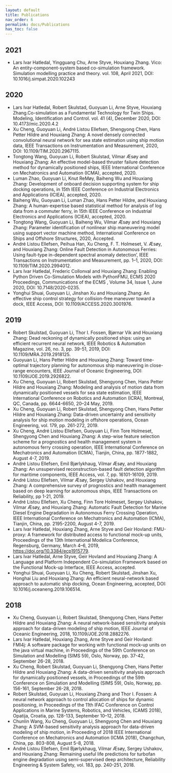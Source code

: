 ```yaml
---
layout: default
title: Publications
nav_order: 6
permalink: docs/Publications
has_toc: false
---
```


## 2021
- Lars Ivar Hatledal, Yingguang Chu, Arne Styve, Houxiang Zhang. Vico: An entity-component-system based co-simulation framework. Simulation modelling practice and theory. vol. 108, April 2021, DOI: 10.1016/j.simpat.2020.102243

## 2020
- Lars Ivar Hatledal, Robert Skulstad, Guoyuan Li, Arne Styve, Houxiang Zhang.Co-simulation as a Fundamental Technology for Twin Ships. Modeling, Identification and Control. vol. 41 (4), December 2020, DOI: 10.4173/mic.2020.4.2
- Xu Cheng, Guoyuan Li, André Listou Ellefsen, Shengyong Chen, Hans Petter Hildre and Houxiang Zhang: A novel densely connected convolutional neural network for sea state estimation using ship motion data, IEEE Transactions on Instrumentation and Measurement, 2020, DOI: 10.1109/TIM.2020.2967115. 
- Tongtong Wang, Guoyuan Li, Robert Skulstad, Vilmar Æsøy and Houxiang Zhang: An effective model-based thruster failure detection method for dynamically positioned ships, IEEE International Conference on Mechatronics and Automation (ICMA), accepted, 2020.
- Luman Zhao, Guoyuan Li, Knut ReMøy, Baiheng Wu and Houxiang Zhang: Development of onboard decision supporting system for ship docking operations, in 15th IEEE Conference on Industrial Electronics and Applications (ICIEA), accepted, 2020.
- Baiheng Wu, Guoyuan Li, Luman Zhao, Hans Petter Hildre,  and Houxiang Zhang: A human-expertise based statistical method for analysis of log data from a commuter ferry, in 15th IEEE Conference on Industrial Electronics and Applications (ICIEA), accepted, 2020.
- Tongtong Wang, Guoyuan Li, Baiheng Wu, Vilmar Æsøy and Houxiang Zhang: Parameter identification of nonlinear ship maneuvering model using support vector machine method, International Conference on Ships and Offshore Structures, 2020, Accepted.
- André Listou Ellefsen, Peihua Han, Xu Cheng, F. T. Holmeset, V. Æsøy, and Houxiang Zhang: Online Fault Detection in Autonomous Ferries: Using fault-type in-dependent spectral anomaly detection’, IEEE Transactions on Instrumentation and Measurement, pp. 1–1, 2020, DOI: 10.1109/TIM.2020.2994012.
- Lars Ivar Hatledal, Frederic Collonval and Houxiang Zhang: Enabling Python Driven Co-Simulation Models with PythonFMU, ECMS 2020 Proceedings, Communications of the ECMS , Volume 34, Issue 1, June 2020, DOI: 10.7148/2020-0235.
- Yonghui Shuai, Guoyuan Li, Jinshan Xu and Houxiang Zhang: An effective ship control strategy for collision-free maneuver toward a dock, IEEE Access, DOI: 10.1109/ACCESS.2020.3001976.

## 2019
- Robert Skulstad, Guoyuan Li, Thor I. Fossen, Bjørnar Vik and Houxiang Zhang: Dead reckoning of dynamically positioned ships: using an efficient recurrent neural network, IEEE Robotics & Automation Magazine, vol. 26, no. 3, pp. 39-51, 2019, DOI: 10.1109/MRA.2019.2918125. 
- Guoyuan Li, Hans Petter Hildre and Houxiang Zhang: Toward time-optimal trajectory planning for autonomous ship maneuvering in close-range encounters, IEEE Journal of Oceanic Engineering, DOI: 10.1109/JOE.2019.2926822.
- Xu Cheng, Guoyuan Li, Robert Skulstad, Shengyong Chen, Hans Petter Hildre and Houxiang Zhang: Modeling and analysis of motion data from dynamically positioned vessels for sea state estimation, IEEE International Conference on Robotics and Automation (ICRA), Montreal, QC, Canada, pp. 6644-6650, 20–24 May, 2019.
- Xu Cheng, Guoyuan Li, Robert Skulstad, Shengyong Chen, Hans Petter Hildre and Houxiang Zhang: Data-driven uncertainty and sensitivity analysis for ship motion modeling in offshore operations, Ocean Engineering, vol. 179, pp. 261-272, 2019.
- Xu Cheng, André Listou Ellefsen, Guoyuan Li, Finn Tore Holmeset, Shengyong Chen and Houxiang Zhang: A step-wise feature selection scheme for a prognostics and health management system in autonomous ferry crossing operation, IEEE International Conference on Mechatronics and Automation (ICMA), Tianjin, China, pp. 1877-1882, August 4-7, 2019. 
- André Listou Ellefsen, Emil Bjørlykhaug, Vilmar Æsøy, and Houxiang Zhang: An unsupervised reconstruction-based fault detection algorithm for maritime components, IEEE Access, vol. 7, pp. 16101-16109, 2019.
- André Listou Ellefsen, Vilmar Æsøy, Sergey Ushakov, and Houxiang Zhang: A comprehensive survey of prognostics and health management based on deep learning for autonomous ships, IEEE Transactions on Reliability, pp 1-21, 2019.
- André Listou Ellefsen, Xu Cheng, Finn Tore Holmeset, Sergey Ushakov, Vilmar Æsøy, and Houxiang Zhang: Automatic Fault Detection for Marine Diesel Engine Degradation in Autonomous Ferry Crossing Operation, IEEE International Conference on Mechatronics and Automation (ICMA), Tianjin, China, pp. 2195-2200, August 4-7,  2019.
- Lars Ivar Hatledal, Houxiang Zhang, Arne Styve and Geir Hovland: FMU-proxy: A framework for distributed access to functional mock-up units, Proceedings of the 13th International Modelica Conference, Regensburg, Germany, March 4–6, 2019, https://doi.org/10.3384/ecp1915779.
- Lars Ivar Hatledal, Arne Styve, Geir Hovland and Houxiang Zhang: A Language and Platform Independent Co-simulation Framework based on the Functional Mock-up Interface, IEEE Access, accepted.
- Yonghui Shuai, Guoyuan Li, Xu Cheng, Robert Skulstad, Jinshan Xu, Honghai Liu and Houxiang Zhang: An efficient neural-network based approach to automatic ship docking, Ocean Engineering, accepted, DOI: 10.1016/j.oceaneng.2019.106514.

## 2018
- Xu Cheng, Guoyuan Li, Robert Skulstad, Shengyong Chen, Hans Petter Hildre and Houxiang Zhang: A neural network-based sensitivity analysis approach for data-driven modeling of ship motion, IEEE Journal of Oceanic Engineering, 2018, 10.1109/JOE.2018.2882276.
- Lars Ivar Hatledal, Houxiang Zhang, Arne Styve and Geir Hovland: FMI4j: A software package for working with functional mock-up units on the java virtual machine, in Proceedings of the 59th Conference on Simulation and Modelling (SIMS 59), Oslo, Norway, pp. 37-42, September 26-28, 2018.
- Xu Cheng, Robert Skulstad, Guoyuan Li, Shengyong Chen, Hans Petter Hildre and Houxiang Zhang: A data-driven sensitivity analysis approach for dynamically positioned vessels, in Proceedings of the 59th Conference on Simulation and Modelling (SIMS 59), Oslo, Norway, pp. 156-161, September 26-28, 2018.
- Robert Skulstad, Guoyuan Li, Houxiang Zhang and Thor I. Fossen: A neural network approach to control allocation of ships for dynamic positioning, in Proceedings of the 11th IFAC Conference on Control Applications in Marine Systems, Robotics, and Vehicles, (CAMS 2018), Opatija, Croatia, pp. 128-133, September 10–12, 2018.
- Chunlin Wang, Xu Cheng, Guoyuan Li, Shengyong Chen  and Houxiang Zhang: A SVM-based sensitivity analysis approach for data-driven modeling of ship motion, in Proceeding of 2018 IEEE International Conference on Mechatronics and Automation (ICMA 2018), Changchun, China, pp. 803-808, August 5-8, 2018.
- André Listou Ellefsen, Emil Bjørlykhaug, Vilmar Æsøy, Sergey Ushakov, and Houxiang Zhang: Remaining useful life predictions for turbofan engine degradation using semi-supervised deep architecture, Reliability Engineering & System Safety, vol. 183, pp. 240-251, 2018.
